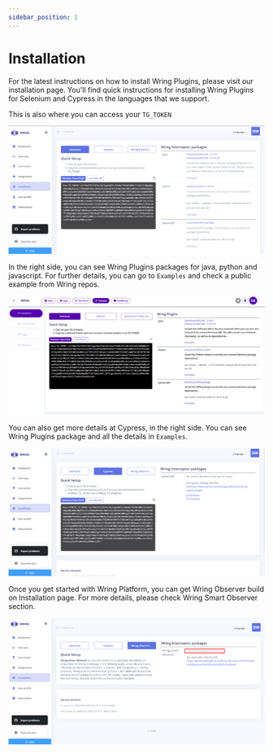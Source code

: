 ```yaml
---
sidebar_position: 1
---
```


# Installation

For the latest instructions on how to install Wring Plugins, please visit our installation page. You'll find quick instructions for installing Wring Plugins for Selenium and Cypress in the languages that we support.

This is also where you can access your `TG_TOKEN`

![Installation Page](/img/Installation.png)

In the right side,  you can see Wring Plugins packages for java, python and javascript. For further details, you can go to `Examples` and check a public example from Wring repos. 

![Installation Page](/img/selenium.png)

You can also get more details at Cypress, in the right side. You can see Wring Plugins package and all the details in `Examples`.

![Installation Page](/img/cypress1.png)

Once you get started with Wring Platform, you can get Wring Observer build on Installation page. For more details, please check Wring Smart Observer section.

![Installation Page](/img/wso.png)
